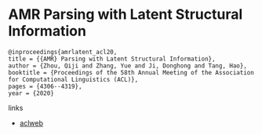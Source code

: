 # AMR Parsing with Latent Structural Information

```
@inproceedings{amrlatent_acl20,
title = {{AMR} Parsing with Latent Structural Information},
author = {Zhou, Qiji and Zhang, Yue and Ji, Donghong and Tang, Hao},
booktitle = {Proceedings of the 58th Annual Meeting of the Association for Computational Linguistics (ACL)},
pages = {4306--4319},
year = {2020}
```

links
- [aclweb](https://www.aclweb.org/anthology/2020.acl-main.397/)
